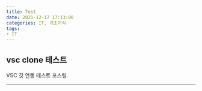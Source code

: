 ```yaml
---
title: Test     
date: 2021-12-17 17:13:00
categories: IT, 기초지식 
tags:
- IT
---
```


## vsc clone 테스트 
VSC 깃 연동 테스트 포스팅.


---
